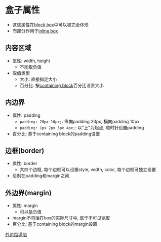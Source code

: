 # 盒子属性

- 这些属性在[block box](CSS_Box_Model_Sorted.md#block-box)中可以被完全体现
- 而部分作用于[inline box](CSS_Box_Model_Sorted.md)

## 内容区域

- 属性: width, height
  - 不能取负值
- 取值类型
  - 大小: 直接指定大小
  - 百分比: 按[containing block](CSS_Containing_Block.md)百分比设置大小

## 内边界

- 属性: padding
  - `padding: 20px 10px;`: 纵向padding 20px, 横向padding 10px
  - `padding: 1px 2px 3px 4px;`: 以"上"为起点, 顺时针设置padding
- 百分比: 基于containing block的padding设置

## 边框(border)

- 属性: border
  - 共四个边框, 每个边框可以设置style, width, color, 每个边框可独立设置
- 绘制在padding和margin之间

## 外边界(margin)

- 属性: margin
  - 可以是负值
- margin不包括在box的实际尺寸中, 属于不可见宽度
- 百分比: 基于containing block的margin设置

[外边距塌陷](CSS_Mastering_Margin_Collapsing.md)